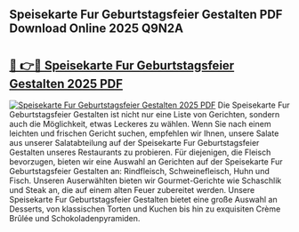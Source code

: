 ## Speisekarte Fur Geburtstagsfeier Gestalten PDF Download Online 2025 Q9N2A

# <h2><a href="http://gc9xpt.nevu.top/?p=Speisekarte+Fur+Geburtstagsfeier+Gestalten">🔗 👉🔴 Speisekarte Fur Geburtstagsfeier Gestalten 2025 PDF</a></h2>

[![Speisekarte Fur Geburtstagsfeier Gestalten 2025 PDF](https://i.imgur.com/dBaPXMq.png)](http://gc9xpt.nevu.top/?p=Speisekarte+Fur+Geburtstagsfeier+Gestalten)
Die Speisekarte Fur Geburtstagsfeier Gestalten ist nicht nur eine Liste von Gerichten, sondern auch die Möglichkeit, etwas Leckeres zu wählen. Wenn Sie nach einem leichten und frischen Gericht suchen, empfehlen wir Ihnen, unsere Salate aus unserer Salatabteilung auf der Speisekarte Fur Geburtstagsfeier Gestalten unseres Restaurants zu probieren. Für diejenigen, die Fleisch bevorzugen, bieten wir eine Auswahl an Gerichten auf der Speisekarte Fur Geburtstagsfeier Gestalten an: Rindfleisch, Schweinefleisch, Huhn und Fisch. Unseren Auserwählten bieten wir Gourmet-Gerichte wie Schaschlik und Steak an, die auf einem alten Feuer zubereitet werden. Unsere Speisekarte Fur Geburtstagsfeier Gestalten bietet eine große Auswahl an Desserts, von klassischen Torten und Kuchen bis hin zu exquisiten Crème Brûlée und Schokoladenpyramiden.
